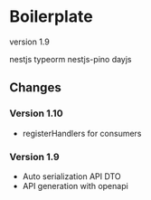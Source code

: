 # Boilerplate 
version 1.9

nestjs
typeorm
nestjs-pino
dayjs

## Changes
### Version 1.10
* registerHandlers for consumers

### Version 1.9
* Auto serialization API DTO
* API generation with openapi